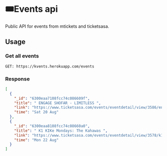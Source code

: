# 🎟Events api
Public API for events from mtickets and ticketsasa.

## Usage
### Get all events
`GET: https://kvents.herokuapp.com/events`

### Response
```JSON
[
  {
    "_id": "6300eaa7108fcc74c086609f",
    "title": " ENGAGE SHOFAR - LIMITLESS ",
    "link": "https://www.ticketsasa.com/events/eventdetail/view/3586/engage_shofar_limitless",
    "time": "Sat 20 Aug"
  },
  {
    "_id": "6300eaa8108fcc74c08660a0",
    "title": " K1 KIKe Mondays: The Kahawas ",
    "link": "https://www.ticketsasa.com/events/eventdetail/view/3578/k1_kike_mondays_the_kahawas",
    "time": "Mon 22 Aug"
  }
]
```
